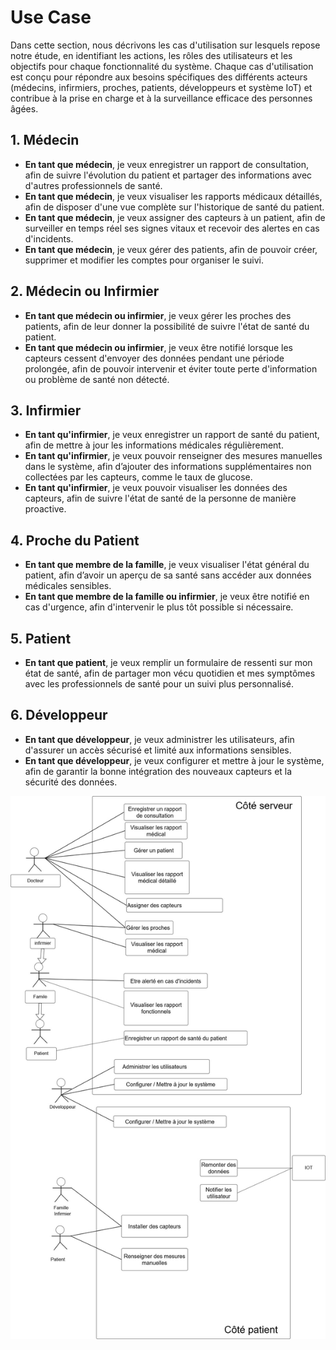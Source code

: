 # Use Case

Dans cette section, nous décrivons les cas d'utilisation sur lesquels repose notre étude, en identifiant les actions, 
les rôles des utilisateurs et les objectifs pour chaque fonctionnalité du système. Chaque cas d'utilisation est conçu 
pour répondre aux besoins spécifiques des différents acteurs (médecins, infirmiers, proches, patients, développeurs 
et système IoT) et contribue à la prise en charge et à la surveillance efficace des personnes âgées.

## 1. Médecin
- **En tant que médecin**, je veux enregistrer un rapport de consultation, afin de suivre l'évolution du patient 
et partager des informations avec d'autres professionnels de santé.
- **En tant que médecin**, je veux visualiser les rapports médicaux détaillés, afin de disposer d'une vue complète 
sur l'historique de santé du patient.
- **En tant que médecin**, je veux assigner des capteurs à un patient, afin de surveiller en temps réel ses signes 
vitaux et recevoir des alertes en cas d'incidents.
- **En tant que médecin**, je veux gérer des patients, afin de pouvoir créer, supprimer et modifier les comptes 
pour organiser le suivi.

## 2. Médecin ou Infirmier
- **En tant que médecin ou infirmier**, je veux gérer les proches des patients, afin de leur donner la possibilité 
de suivre l'état de santé du patient.
- **En tant que médecin ou infirmier**, je veux être notifié lorsque les capteurs cessent d'envoyer des données 
pendant une période prolongée, afin de pouvoir intervenir et éviter toute perte d'information ou problème de santé non détecté.

## 3. Infirmier
- **En tant qu'infirmier**, je veux enregistrer un rapport de santé du patient, afin de mettre à jour 
les informations médicales régulièrement.
- **En tant qu'infirmier**, je veux pouvoir renseigner des mesures manuelles dans le système, afin d’ajouter 
des informations supplémentaires non collectées par les capteurs, comme le taux de glucose.
- **En tant qu'infirmier**, je veux pouvoir visualiser les données des capteurs, afin de suivre l'état de santé 
de la personne de manière proactive.

## 4. Proche du Patient
- **En tant que membre de la famille**, je veux visualiser l'état général du patient, afin d’avoir un aperçu de 
sa santé sans accéder aux données médicales sensibles.
- **En tant que membre de la famille ou infirmier**, je veux être notifié en cas d'urgence, afin d'intervenir 
le plus tôt possible si nécessaire.

## 5. Patient
- **En tant que patient**, je veux remplir un formulaire de ressenti sur mon état de santé, afin de partager 
mon vécu quotidien et mes symptômes avec les professionnels de santé pour un suivi plus personnalisé.

## 6. Développeur
- **En tant que développeur**, je veux administrer les utilisateurs, afin d'assurer un accès sécurisé et limité 
aux informations sensibles.
- **En tant que développeur**, je veux configurer et mettre à jour le système, afin de garantir la bonne intégration 
des nouveaux capteurs et la sécurité des données.

<img src="../diagrams/UseCase.jpg">

